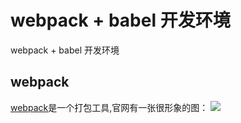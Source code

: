 # webpack +  babel 开发环境

webpack +  babel 开发环境

## webpack

[webpack](https://webpack.js.org/)是一个打包工具,官网有一张很形象的图：
![](doc/images/webpack-bundle.png)

## 